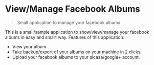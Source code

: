 View/Manage Facebook Albums
================================================================================
> Small application to manage your facebook albums

This is a small/sample application to show/view/manage your facebook albums
in easy and smart way.
Features of this application:
* View your album
* Take backup/export of your albums on your machine in 2 clicks.
* Upload your facebook albums to your picasa/google+ account.

